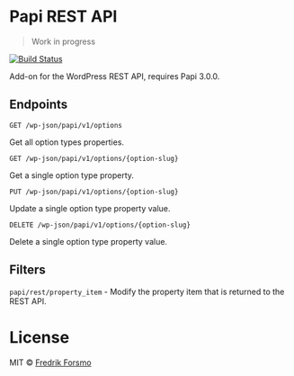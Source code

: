 # Papi REST API

> Work in progress

[![Build Status](https://travis-ci.org/wp-papi/papi-rest-api.svg?branch=master)](https://travis-ci.org/wp-papi/papi-rest-api)

Add-on for the WordPress REST API, requires Papi 3.0.0.

## Endpoints

`GET /wp-json/papi/v1/options`

Get all option types properties.

`GET /wp-json/papi/v1/options/{option-slug}`

Get a single option type property.

`PUT /wp-json/papi/v1/options/{option-slug}`

Update a single option type property value.

`DELETE /wp-json/papi/v1/options/{option-slug}`

Delete a single option type property value.

## Filters

`papi/rest/property_item` - Modify the property item that is returned to the REST API.

# License

MIT © [Fredrik Forsmo](https://github.com/frozzare)
